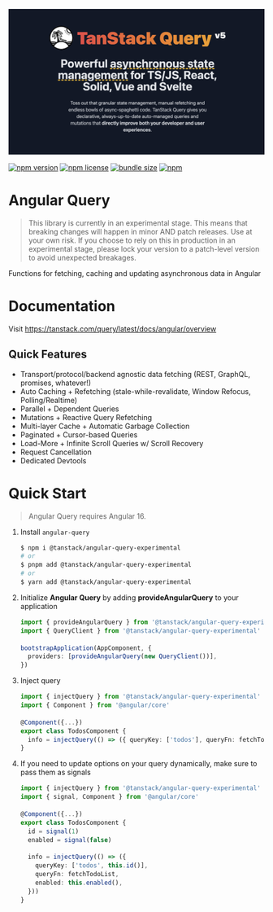 ![TanStack Query Header](https://github.com/TanStack/query/raw/main/media/repo-header.png)

[![npm version](https://img.shields.io/npm/v/@tanstack/angular-query-experimental)](https://www.npmjs.com/package/@tanstack/angular-query-experimental)
[![npm license](https://img.shields.io/npm/l/@tanstack/angular-query-experimental)](https://github.com/TanStack/query/blob/main/LICENSE)
[![bundle size](https://img.shields.io/bundlephobia/minzip/@tanstack/angular-query-experimental)](https://bundlephobia.com/package/@tanstack/angular-query-experimental)
[![npm](https://img.shields.io/npm/dm/@tanstack/angular-query-experimental)](https://www.npmjs.com/package/@tanstack/angular-query-experimental)

# Angular Query

> This library is currently in an experimental stage. This means that breaking changes will happen in minor AND patch releases. Use at your own risk. If you choose to rely on this in production in an experimental stage, please lock your version to a patch-level version to avoid unexpected breakages.

Functions for fetching, caching and updating asynchronous data in Angular

# Documentation

Visit https://tanstack.com/query/latest/docs/angular/overview

## Quick Features

- Transport/protocol/backend agnostic data fetching (REST, GraphQL, promises, whatever!)
- Auto Caching + Refetching (stale-while-revalidate, Window Refocus, Polling/Realtime)
- Parallel + Dependent Queries
- Mutations + Reactive Query Refetching
- Multi-layer Cache + Automatic Garbage Collection
- Paginated + Cursor-based Queries
- Load-More + Infinite Scroll Queries w/ Scroll Recovery
- Request Cancellation
- Dedicated Devtools

# Quick Start

> Angular Query requires Angular 16.

1. Install `angular-query`

   ```bash
   $ npm i @tanstack/angular-query-experimental
   # or
   $ pnpm add @tanstack/angular-query-experimental
   # or
   $ yarn add @tanstack/angular-query-experimental
   ```

2. Initialize **Angular Query** by adding **provideAngularQuery** to your application

   ```ts
   import { provideAngularQuery } from '@tanstack/angular-query-experimental'
   import { QueryClient } from '@tanstack/angular-query-experimental'

   bootstrapApplication(AppComponent, {
     providers: [provideAngularQuery(new QueryClient())],
   })
   ```

3. Inject query

   ```ts
   import { injectQuery } from '@tanstack/angular-query-experimental'
   import { Component } from '@angular/core'

   @Component({...})
   export class TodosComponent {
     info = injectQuery(() => ({ queryKey: ['todos'], queryFn: fetchTodoList }))
   }
   ```

4. If you need to update options on your query dynamically, make sure to pass them as signals

   ```ts
   import { injectQuery } from '@tanstack/angular-query-experimental'
   import { signal, Component } from '@angular/core'

   @Component({...})
   export class TodosComponent {
     id = signal(1)
     enabled = signal(false)

     info = injectQuery(() => ({
       queryKey: ['todos', this.id()],
       queryFn: fetchTodoList,
       enabled: this.enabled(),
     }))
   }
   ```
